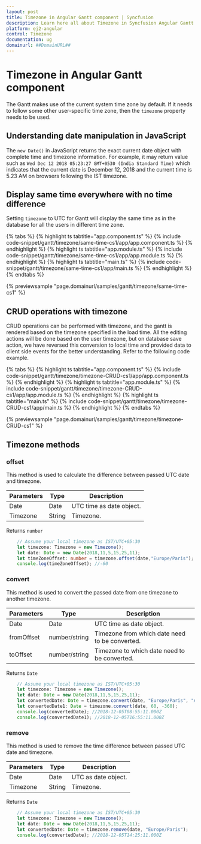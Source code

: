 ```yaml
---
layout: post
title: Timezone in Angular Gantt component | Syncfusion
description: Learn here all about Timezone in Syncfusion Angular Gantt component of Syncfusion Essential JS 2 and more.
platform: ej2-angular
control: Timezone 
documentation: ug
domainurl: ##DomainURL##
---
```


# Timezone in Angular Gantt component

The Gantt makes use of the current system time zone by default. If it needs to follow some other user-specific time zone, then the `timezone` property needs to be used.

## Understanding date manipulation in JavaScript

The `new Date()` in JavaScript returns the exact current date object with complete time and timezone information. For example, it may return value such as `Wed Dec 12 2018 05:23:27 GMT+0530 (India Standard Time)` which indicates that the current date is December 12, 2018 and the current time is 5.23 AM on browsers following the IST timezone.

## Display same time everywhere with no time difference

Setting `timezone` to UTC for Gantt will display the same time as in the database for all the users in different time zone.

{% tabs %}
{% highlight ts tabtitle="app.component.ts" %}
{% include code-snippet/gantt/timezone/same-time-cs1/app/app.component.ts %}
{% endhighlight %}
{% highlight ts tabtitle="app.module.ts" %}
{% include code-snippet/gantt/timezone/same-time-cs1/app/app.module.ts %}
{% endhighlight %}
{% highlight ts tabtitle="main.ts" %}
{% include code-snippet/gantt/timezone/same-time-cs1/app/main.ts %}
{% endhighlight %}
{% endtabs %}
  
{% previewsample "page.domainurl/samples/gantt/timezone/same-time-cs1" %}

## CRUD operations with timezone

CRUD operations can be performed with timezone, and the gantt is rendered based on the timezone specified in the load time. All the editing actions will be done based on the user timezone, but on database save action, we have reversed this conversion to local time and provided data to client side events for the better understanding. Refer to the following code example.

{% tabs %}
{% highlight ts tabtitle="app.component.ts" %}
{% include code-snippet/gantt/timezone/timezone-CRUD-cs1/app/app.component.ts %}
{% endhighlight %}
{% highlight ts tabtitle="app.module.ts" %}
{% include code-snippet/gantt/timezone/timezone-CRUD-cs1/app/app.module.ts %}
{% endhighlight %}
{% highlight ts tabtitle="main.ts" %}
{% include code-snippet/gantt/timezone/timezone-CRUD-cs1/app/main.ts %}
{% endhighlight %}
{% endtabs %}
  
{% previewsample "page.domainurl/samples/gantt/timezone/timezone-CRUD-cs1" %}

## Timezone methods

### offset

This method is used to calculate the difference between passed UTC date and timezone.

| Parameters | Type | Description |
|------------|------|-------------|
| Date | Date | UTC time as date object.|
| Timezone | String | Timezone.|

Returns `number`

```typescript
    // Assume your local timezone as IST/UTC+05:30
    let timezone: Timezone = new Timezone();
    let date: Date = new Date(2018,11,5,15,25,11);
    let timeZoneOffset: number = timezone.offset(date,"Europe/Paris");
    console.log(timeZoneOffset); //-60
```

### convert

This method is used to convert the passed date from one timezone to another timezone.

| Parameters | Type | Description |
|------------|------|-------------|
| Date | Date | UTC time as date object.|
| fromOffset | number/string | Timezone from which date need to be converted.|
| toOffset | number/string | Timezone to which date need to be converted.|

Returns `Date`

```typescript
    // Assume your local timezone as IST/UTC+05:30
    let timezone: Timezone = new Timezone();
    let date: Date = new Date(2018,11,5,15,25,11);
    let convertedDate: Date = timezone.convert(date, "Europe/Paris", "Asia/Tokya");
    let convertedDate1: Date = timezone.convert(date, 60, -360);
    console.log(convertedDate); //2018-12-05T08:55:11.000Z
    console.log(convertedDate1); //2018-12-05T16:55:11.000Z
```

### remove

This method is used to remove the time difference between passed UTC date and timezone.

| Parameters | Type | Description |
|------------|------|-------------|
| Date | Date | UTC as date object.|
| Timezone | String | Timezone.|

Returns `Date`

```typescript
    // Assume your local timezone as IST/UTC+05:30
    let timezone: Timezone = new Timezone();
    let date: Date = new Date(2018,11,5,15,25,11);
    let convertedDate: Date = timezone.remove(date, "Europe/Paris");
    console.log(convertedDate); //2018-12-05T14:25:11.000Z
```